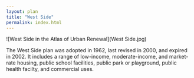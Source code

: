 ```yaml
---
layout: plan
title: "West Side"
permalink: index.html
---
```


![West Side in the Atlas of Urban Renewal](West Side.jpg)

The West Side plan was adopted in 1962, last revised in 2000, and expired in 2002. It includes a range of low-income, moderate-income, and market-rate housing, public school facilities, public park or playground, public health facilty, and commercial uses. 
